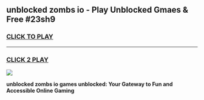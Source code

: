 
## unblocked zombs io - Play Unblocked Gmaes & Free #23sh9
<h3>
<a href="https://news.freeplayer.one?title=unblocked_zombs_io&ref=03M">CLICK TO PLAY</a></h3>
<hr>

<h3>
<a href="https://news.freeplayer.one?title=unblocked_zombs_io&ref=03M">CLICK 2 PLAY</a>
  
</h3>

<a href="https://news.freeplayer.one?title=unblocked_zombs_io&ref=03M"><img src="https://clearcache.store/games.png"></a>


**unblocked zombs io games unblocked: Your Gateway to Fun and Accessible Online Gaming**
